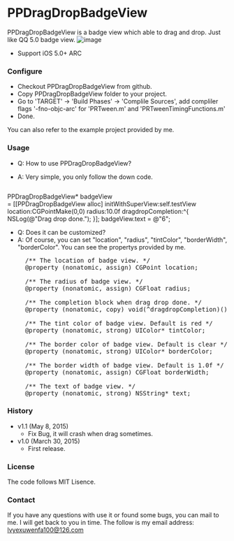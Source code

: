 # PPDragDropBadgeView
PPDragDropBadgeView is a badge view which able to drag and drop. Just like QQ 5.0 badge view.
![image](https://github.com/smallmuou/PPDragDropBadgeView/blob/master/PPDragDropBadgeView.png)

* Support iOS 5.0+ ARC

### Configure
* Checkout PPDragDropBadgeView from github.
* Copy PPDragDropBadgeView folder to your project.
* Go to 'TARGET' -> 'Build Phases' -> 'Complile Sources', add compliler flags '-fno-objc-arc' for 'PRTween.m' and 'PRTweenTimingFunctions.m'
* Done.

You can also refer to the example project provided by me.

### Usage
* Q: How to use PPDragDropBadgeView? 
* A: Very simple, you only follow the down code.

	<pre>
PPDragDropBadgeView* badgeView \
= [[PPDragDropBadgeView alloc] initWithSuperView:self.testView
                                        location:CGPointMake(0,0)
                                          radius:10.0f dragdropCompletion:^{
                                                         NSLog(@"Drag drop done.");
                                           }];
badgeView.text = @"6";
</pre>

* Q: Does it can be customized?
* A: Of course, you can set "location", "radius", "tintColor", "borderWidth", "borderColor". You can see the propertys provided by me.
	<pre>
	/** The location of badge view. */
	@property (nonatomic, assign) CGPoint location;
	
	/** The radius of badge view. */
	@property (nonatomic, assign) CGFloat radius;
	
	/** The completion block when drag drop done. */
	@property (nonatomic, copy) void(^dragdropCompletion)();
	
	/** The tint color of badge view. Default is red */
	@property (nonatomic, strong) UIColor* tintColor;
	
	/** The border color of badge view. Default is clear */
	@property (nonatomic, strong) UIColor* borderColor;
	
	/** The border width of badge view. Default is 1.0f */
	@property (nonatomic, assign) CGFloat borderWidth;
	
	/** The text of badge view. */
	@property (nonatomic, strong) NSString* text;
</pre>

### History
* v1.1 (May 8, 2015)
	* Fix Bug, it will crash when drag sometimes.
* v1.0 (March 30, 2015)
	* First release.

### License
The code follows MIT Lisence.

### Contact
If you have any questions with use it or found some bugs, you can mail to me. I will get back to you in time. The follow is my email address:
lvyexuwenfa100@126.com